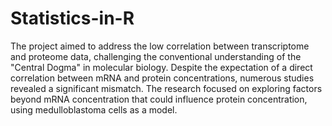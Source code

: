 # Statistics-in-R
The project aimed to address the low correlation between transcriptome and proteome data, challenging the conventional understanding of the "Central Dogma" in molecular biology. Despite the expectation of a direct correlation between mRNA and protein concentrations, numerous studies revealed a significant mismatch. The research focused on exploring factors beyond mRNA concentration that could influence protein concentration, using medulloblastoma cells as a model.

